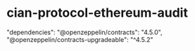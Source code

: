 # cian-protocol-ethereum-audit

"dependencies":
"@openzeppelin/contracts": "4.5.0",
"@openzeppelin/contracts-upgradeable": "^4.5.2"
